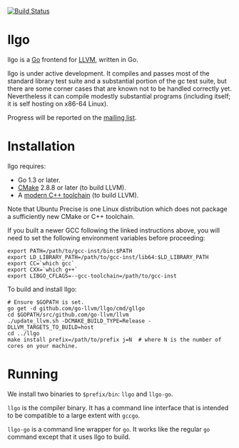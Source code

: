 [![Build Status](https://drone.io/github.com/go-llvm/llgo/status.png)](https://drone.io/github.com/go-llvm/llgo/latest)
# llgo

llgo is a [Go](http://golang.org) frontend for [LLVM](http://llvm.org), written in Go.

llgo is under active development. It compiles and passes most of the standard library test suite and a substantial portion of the gc test suite, but there are some corner cases that are known not to be handled correctly yet. Nevertheless it can compile modestly substantial programs (including itself; it is self hosting on x86-64 Linux).

Progress will be reported on the [mailing list](https://groups.google.com/d/forum/llgo-dev).

# Installation

llgo requires:
* Go 1.3 or later.
* [CMake](http://cmake.org/) 2.8.8 or later (to build LLVM).
* A [modern C++ toolchain](http://llvm.org/docs/GettingStarted.html#getting-a-modern-host-c-toolchain) (to build LLVM).

Note that Ubuntu Precise is one Linux distribution which does not package a sufficiently new CMake or C++ toolchain.

If you built a newer GCC following the linked instructions above, you will need to set the following environment variables before proceeding:

    export PATH=/path/to/gcc-inst/bin:$PATH
    export LD_LIBRARY_PATH=/path/to/gcc-inst/lib64:$LD_LIBRARY_PATH
    export CC=`which gcc`
    export CXX=`which g++`
    export LIBGO_CFLAGS=--gcc-toolchain=/path/to/gcc-inst

To build and install llgo:

    # Ensure $GOPATH is set.
    go get -d github.com/go-llvm/llgo/cmd/gllgo
    cd $GOPATH/src/github.com/go-llvm/llvm
    ./update_llvm.sh -DCMAKE_BUILD_TYPE=Release -DLLVM_TARGETS_TO_BUILD=host
    cd ../llgo
    make install prefix=/path/to/prefix j=N  # where N is the number of cores on your machine.

# Running

We install two binaries to `$prefix/bin`: `llgo` and `llgo-go`.

`llgo` is the compiler binary. It has a command line interface that is intended to be compatible to a large extent with `gccgo`.

`llgo-go` is a command line wrapper for `go`. It works like the regular `go` command except that it uses llgo to build.
